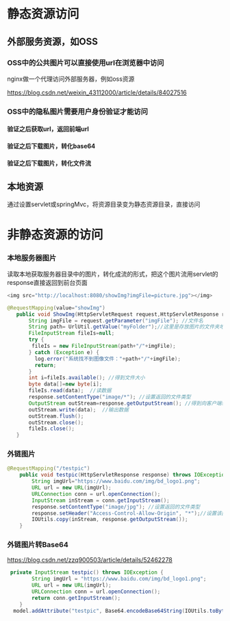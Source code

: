 # 静态资源访问

## 外部服务资源，如OSS

### OSS中的公共图片可以直接使用url在浏览器中访问

nginx做一个代理访问外部服务器，例如oss资源

https://blog.csdn.net/weixin_43112000/article/details/84027516

### OSS中的隐私图片需要用户身份验证才能访问

#### 验证之后获取url，返回前端url

#### 验证之后下载图片，转化base64

#### 验证之后下载图片，转化文件流

## 本地资源

通过设置servlet或springMvc，将资源目录变为静态资源目录，直接访问



# 非静态资源的访问

### 本地服务器图片

读取本地获取服务器目录中的图片，转化成流的形式，把这个图片流用servlet的response直接返回到前台页面

```java
<img src="http://localhost:8080/showImg?imgFile=picture.jpg"></img>

@RequestMapping(value="showImg")
   public void ShowImg(HttpServletRequest request,HttpServletResponse response) throws IOException{
       String imgFile = request.getParameter("imgFile"); //文件名
       String path= UrlUtil.getValue("myFolder");//这里是存放图片的文件夹地址
       FileInputStream fileIs=null;
       try {
        fileIs = new FileInputStream(path+"/"+imgFile);
       } catch (Exception e) {
         log.error("系统找不到图像文件："+path+"/"+imgFile);        
         return;
       }
       int i=fileIs.available(); //得到文件大小   
       byte data[]=new byte[i];   
       fileIs.read(data);  //读数据   
       response.setContentType("image/*"); //设置返回的文件类型   
       OutputStream outStream=response.getOutputStream(); //得到向客户端输出二进制数据的对象   
       outStream.write(data);  //输出数据      
       outStream.flush();  
       outStream.close();   
       fileIs.close();   
   }
```

### 外链图片

```java
@RequestMapping("/testpic")
    public void testpic(HttpServletResponse response) throws IOException {
        String imgUrl="https://www.baidu.com/img/bd_logo1.png";
        URL url = new URL(imgUrl);                 
        URLConnection conn = url.openConnection();  
        InputStream inStream = conn.getInputStream();        
        response.setContentType("image/jpg"); //设置返回的文件类型   
        response.setHeader("Access-Control-Allow-Origin", "*");//设置该图片允许跨域访问
        IOUtils.copy(inStream, response.getOutputStream()); 
    }

```

### 外链图片转Base64

https://blog.csdn.net/zzq900503/article/details/52462278

```java
 private InputStream testpic() throws IOException {
        String imgUrl = "https://www.baidu.com/img/bd_logo1.png";
        URL url = new URL(imgUrl);
        URLConnection conn = url.openConnection();
        return conn.getInputStream();
    }
  model.addAttribute("testpic", Base64.encodeBase64String(IOUtils.toByteArray(testpic())))

```

